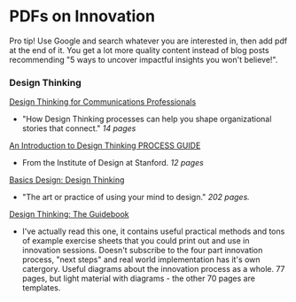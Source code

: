 # PDFs on Innovation

Pro tip! Use Google and search whatever you are interested in, then add pdf at the end of it. You get a lot more quality content instead of  blog posts recommending "5 ways to uncover impactful insights you won't believe!".

### Design Thinking

[Design Thinking for Communications Professionals](https://apps.prsa.org/Network/_includes/Storytell.pdf)
 - "How Design Thinking processes can help you shape organizational stories that connect." *14 pages*

[An Introduction to Design Thinking PROCESS GUIDE](
https://dschool-old.stanford.edu/sandbox/groups/designresources/wiki/36873/attachments/74b3d/ModeGuideBOOTCAMP2010L.pdf)
 - From the Institute of Design at Stanford. *12 pages*

[Basics Design: Design Thinking](http://asimetrica.org/wp-content/uploads/2014/06/design-thinking.pdf)
 - "The art or practice of using your mind to design." *202 pages.*

[Design Thinking: The Guidebook](http://www.rcsc.gov.bt/wp-content/uploads/2017/07/dt-guide-book-master-copy.pdf)
 - I've actually read this one, it contains useful practical methods and tons of example exercise sheets that you could print out and use in innovation sessions. Doesn't subscribe to the four part innovation process, "next steps" and real world implementation has it's own catergory. Useful diagrams about the innovation process as a whole. 77 pages, but light material with diagrams - the other 70 pages are templates.
